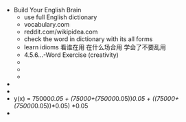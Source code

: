 - Build Your English Brain
	- use full English dictionary
	- vocabulary.com
	- reddit.com/wikipidea.com
	- check the word in dictionary with its all forms
	- learn idioms 看谁在用 在什么场合用 学会了不要乱用
	- 4.5.6...-Word Exercise (creativity)
	-
	-
	-
-
-
- y(x) = 75000*0.05 + (75000+(75000*0.05))*0.05 + ((75000+(75000*0.05))*0.05) *0.05
-